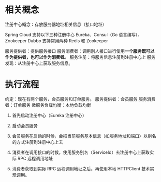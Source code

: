 # 相关概念

注册中心概念：存放服务器地址相关信息（接口地址）

Spring Cloud 支持以下三种注册中心
Eureka、Consul（Go 语言编写）、Zookeeper
Dubbo 支持常用两种 Redis 和 Zookeeper

服务提供者：提供服务接口
服务消费者：调用别人接口进行使用**一个服务既可以作为提供者，也可以作为消费者。**
服务注册：将服务信息注册到注册中心上
服务发现：从注册中心上获取服务信息。

# 执行流程

约定：现在有两个服务，会员服务和订单服务。
服务提供者：会员服务
服务消费者：订单服务
微服务负载均衡：本地负载均衡

1. 首先启动注册中心（Eureka 注册中心）

2. 启动会员服务

3. 会员服务在启动的时候，会把当前服务基本信息（如服务地址和端口）以别名的方式注册到注册中心上去

4. 消费者在调用接口的时候，使用服务别名（ServiceId）去注册中心上获取实际 RPC 远程调用地址

5. 消费者获取到实际 RPC 远程调用地址之后，再使用本地 HTTPClient 技术实现调用。